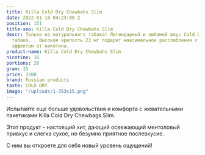 ```yaml
---
title: Killa Cold Dry Chewbahs Slim
date: 2022-01-18 04:23:00 Z
position: 151
title-seo: Killa Cold Dry Chewbahs Slim
descr: Только из натурального табака! Легендарный и любимой вкус Cold Dry – из чистого
  табака. . Высокая крепость 22 мг подарит максимальное расслабление с приятным опьяняющим
  эффектом от никотина.
product-name: Killa Cold Dry Chewbahs Slim
nicotine: 16
portions: 20
gram: 15
price: 3200
brand: Russian products
taste: COLD DRY
image: "/uploads/1-353c15.png"
---
```


Испытайте еще больше удовольствия и комфорта с жевательными пакетиками Killa Cold Dry Chewbags Slim.

Этот продукт – настоящий хит, дающий освежающий ментоловый привкус и слегка сухое, но безумно приятное послевкусие.

С ним вы откроете для себя новый уровень ощущений!